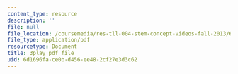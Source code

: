 ```yaml
---
content_type: resource
description: ''
file: null
file_location: /coursemedia/res-tll-004-stem-concept-videos-fall-2013/6d1696face0bd456ee482cf27e3d3c62_w4y12u5S0HE.pdf
file_type: application/pdf
resourcetype: Document
title: 3play pdf file
uid: 6d1696fa-ce0b-d456-ee48-2cf27e3d3c62
---
```

